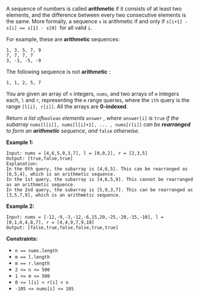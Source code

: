 A sequence of numbers is called **arithmetic** if it consists of at least two
elements, and the difference between every two consecutive elements is the
same. More formally, a sequence `s` is arithmetic if and only if `s[i+1] -
s[i] == s[1] - s[0] `for all valid `i`.

For example, these are **arithmetic** sequences:

    
    
    1, 3, 5, 7, 9
    7, 7, 7, 7
    3, -1, -5, -9

The following sequence is not **arithmetic** :

    
    
    1, 1, 2, 5, 7

You are given an array of `n` integers, `nums`, and two arrays of `m` integers
each, `l` and `r`, representing the `m` range queries, where the `ith` query
is the range `[l[i], r[i]]`. All the arrays are **0-indexed**.

Return _a list of_`boolean` _elements_ `answer` _, where_ `answer[i]` _is_
`true` _if the subarray_ `nums[l[i]], nums[l[i]+1], ... , nums[r[i]]` _can be
**rearranged** to form an **arithmetic** sequence, and_ `false` _otherwise._



**Example 1:**

    
    
    Input: nums = [4,6,5,9,3,7], l = [0,0,2], r = [2,3,5]
    Output: [true,false,true]
    Explanation:
    In the 0th query, the subarray is [4,6,5]. This can be rearranged as [6,5,4], which is an arithmetic sequence.
    In the 1st query, the subarray is [4,6,5,9]. This cannot be rearranged as an arithmetic sequence.
    In the 2nd query, the subarray is [5,9,3,7]. This can be rearranged as [3,5,7,9], which is an arithmetic sequence.

**Example 2:**

    
    
    Input: nums = [-12,-9,-3,-12,-6,15,20,-25,-20,-15,-10], l = [0,1,6,4,8,7], r = [4,4,9,7,9,10]
    Output: [false,true,false,false,true,true]
    



**Constraints:**

  * `n == nums.length`
  * `m == l.length`
  * `m == r.length`
  * `2 <= n <= 500`
  * `1 <= m <= 500`
  * `0 <= l[i] < r[i] < n`
  * `-105 <= nums[i] <= 105`

